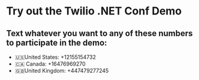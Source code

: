 # Try out the Twilio .NET Conf Demo

## Text whatever you want to any of these numbers to participate in the demo:

* 🇺🇸United States: +12155154732
* 🇨🇦 Canada: +16476969270
* 🇬🇧United Kingdom: +447479277245
